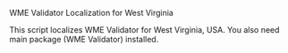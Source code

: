 WME Validator Localization for West Virginia

This script localizes WME Validator for West Virginia, USA. You also need main package (WME Validator) installed.
